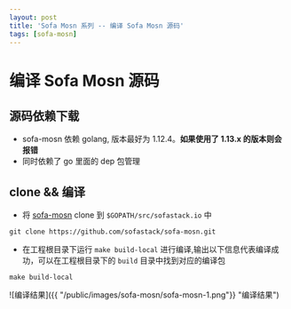 ```yaml
---
layout: post
title: 'Sofa Mosn 系列 -- 编译 Sofa Mosn 源码'
tags: [sofa-mosn]
---
```


# 编译 Sofa Mosn 源码

## 源码依赖下载

- sofa-mosn 依赖 golang, 版本最好为 1.12.4。**如果使用了 1.13.x 的版本则会报错**
- 同时依赖了 go 里面的 dep 包管理

## clone && 编译

- 将 [sofa-mosn](https://github.com/sofastack/sofa-mosn) clone 到 `$GOPATH/src/sofastack.io` 中

```shell script
git clone https://github.com/sofastack/sofa-mosn.git
```
- 在工程根目录下运行 `make build-local` 进行编译,输出以下信息代表编译成功，可以在工程根目录下的 `build` 目录中找到对应的编译包

```shell script
make build-local
```

![编译结果]({{ "/public/images/sofa-mosn/sofa-mosn-1.png"}} "编译结果")








